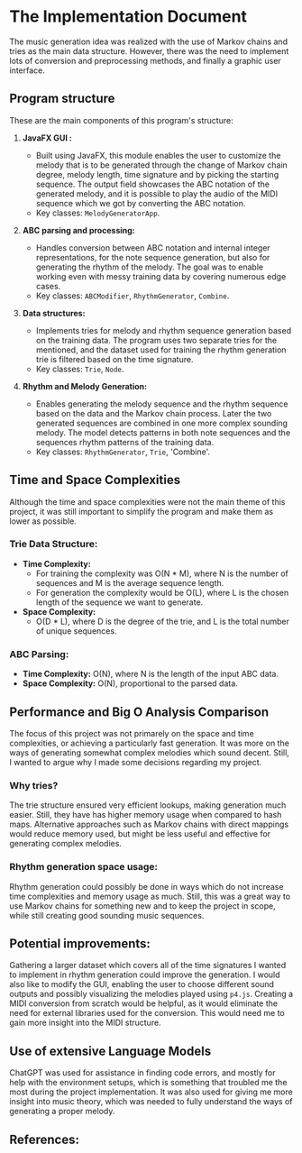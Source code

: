 # The Implementation Document

The music generation idea was realized with the use of Markov chains and tries as the main data structure. However, there was the need to implement lots of conversion and preprocessing methods, and finally a graphic user interface. 

## Program structure

These are the main components of this program's structure:

1. **JavaFX GUI :**
   - Built using JavaFX, this module enables the user to customize the melody that is to be generated through the change of Markov chain degree, melody length, time signature and by picking the starting sequence. The output field showcases the ABC notation of the generated melody, and it is possible to play the audio of the MIDI sequence which we got by converting the ABC notation.
   - Key classes: `MelodyGeneratorApp`.

2. **ABC parsing and processing:**
   - Handles conversion between ABC notation and internal integer representations, for the note sequence generation, but also for generating the rhythm of the melody. The goal was to enable working even with messy training data by covering numerous edge cases.
   - Key classes: `ABCModifier`, `RhythmGenerator`, `Combine`.

3. **Data structures:**
   - Implements tries for melody and rhythm sequence generation based on the training data. The program uses two separate tries for the mentioned, and the dataset used for training the rhythm generation trie is filtered based on the time signature.
   - Key classes: `Trie`, `Node`.

4. **Rhythm and Melody Generation:**
   - Enables generating the melody sequence and the rhythm sequence based on the data and the Markov chain process. Later the two generated sequences are combined in one more complex sounding melody. The model detects patterns in both note sequences and the sequences rhythm patterns of the training data.
   - Key classes: `RhythmGenerator`, `Trie`, 'Combine'.


## Time and Space Complexities
Although the time and space complexities were not the main theme of this project, it was still important to simplify the program and make them as lower as possible.

### Trie Data Structure:
- **Time Complexity:**
  - For training the complexity was O(N * M), where N is the number of sequences and M is the average sequence length.
  - For generation the complexity would be O(L), where L is the chosen length of the sequence we want to generate.
- **Space Complexity:**
  - O(D * L), where D is the degree of the trie, and L is the total number of unique sequences.

### ABC Parsing:
- **Time Complexity:** O(N), where N is the length of the input ABC data.
- **Space Complexity:** O(N), proportional to the parsed data.


## Performance and Big O Analysis Comparison
The focus of this project was not primarely on the space and time complexities, or achieving a particularly fast generation. It was more on the ways of generating somewhat complex melodies which sound decent. Still, I wanted to argue why I made some decisions regarding my project. 

### Why tries?
The trie structure ensured very efficient lookups, making generation much easier. Still, they have has higher memory usage when compared to hash maps.
Alternative approaches such as Markov chains with direct mappings would reduce memory used, but might be less useful and effective for generating complex melodies.

### Rhythm generation space usage:
Rhythm generation could possibly be done in ways which do not increase time complexities and memory usage as much.
Still, this was a great way to use Markov chains for something new and to keep the project in scope, while still creating good sounding music sequences.

## Potential improvements:
Gathering a larger dataset which covers all of the time signatures I wanted to implement in rhythm generation could improve the generation. I would also like to modify the GUI, enabling the user to choose different sound outputs and possibly visualizing the melodies played using `p4.js`. Creating a MIDI conversion from scratch would be helpful, as it would eliminate the need for external libraries used for the conversion. This would need me to gain more insight into the MIDI structure.


## Use of extensive Language Models
ChatGPT was used for assistance in finding code errors, and mostly for help with the environment setups, which is something that troubled me the most during the project implementation. It was also used for giving me more insight into music theory, which was needed to fully understand the ways of generating a proper melody.


## References:
